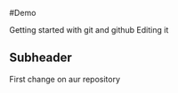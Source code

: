 #Demo

Getting started with git and github
Editing it
  
## Subheader
First change on aur repository

